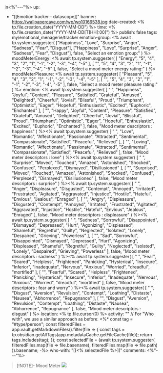 in<%"---"%>
up: 
- "[[Emotion tracker - datascope]]"
banner: https://wallpapercave.com/wp/wp10166538.jpg
date-created: <% tp.file.creation_date("YYYY-MM-DD") %>
time: <% tp.file.creation_date("YYYY-MM-DD[T]HH[:00]") %>
publish: false
tags: my/emotional_menagerie/tracker
emotion-group: <% await tp.system.suggester(
  ["Happiness", "Love", "Surprise", "Anger", "Sadness", "Fear", "Disgust"],
  ["Happiness", "Love", "Surprise", "Anger", "Sadness", "Fear", "Disgust"],
  false, "Select an emotion group:"
) %>
moodMeterEnergy: <% await tp.system.suggester(
  [
    "Energy",
    "5",
    "4",
    "3",
    "2",
    "1",
    "-1",
    "-2",
    "-3",
    "-4",
    "-5"
  ],
  [
    "",
    "5",
    "4",
    "3",
    "2",
    "1",
    "-1",
    "-2",
    "-3",
    "-4",
    "-5"
  ],
  false, "Select a mood meter energy rating:"
) %>
moodMeterPleasure: <% await tp.system.suggester(
  [
    "Pleasant",
    "5",
    "4",
    "3",
    "2",
    "1",
    "-1",
    "-2",
    "-3",
    "-4",
    "-5"
  ],
  [
    "",
    "5",
    "4",
    "3",
    "2",
    "1",
    "-1",
    "-2",
    "-3",
    "-4",
    "-5"
  ],
  false, "Select a mood meter pleasure rating:"
) %>
emotion: <% await tp.system.suggester(
  [ " ", "Happiness", "Joyful", "Content", "Pleasure", "Satisfied", "Grateful", "Amused", "Delighted", "Cheerful", "Jovial", "Blissful", "Proud", "Triumphant", "Optimistic", "Eager", "Hopeful", "Enthusiastic", "Excited", "Euphoric", "Enchanted" ],
  [ "", "Happy", "Joyful", "Content", "Pleasure", "Satisfied", "Grateful", "Amused", "Delighted", "Cheerful", "Jovial", "Blissful", "Proud", "Triumphant", "Optimistic", "Eager", "Hopeful", "Enthusiastic", "Excited", "Euphoric", "Enchanted" ],
  false, "Mood meter descriptors : happiness"
) %><% await tp.system.suggester(
  [ " ", "Love", "Romantic", "Affectionate", "Passionate", "Attracted", "Sentimental", "Compassionate", "Satisfied", "Peaceful", "Relieved" ],
  [ "", "Loving", "Romantic", "Affectionate", "Passionate", "Attracted", "Sentimental", "Compassionate", "Satisfied", "Peaceful", "Relieved" ],
  false, "Mood meter descriptors : love"
) %><% await tp.system.suggester(
  [ " ", "Surprise", "Moved", "Touched", "Amazed", "Astonished", "Shocked", "Confused", "Perplexed", "Dismayed", "Disillusioned" ],
  [ "", "Surprised", "Moved", "Touched", "Amazed", "Astonished", "Shocked", "Confused", "Perplexed", "Dismayed", "Disillusioned" ],
  false, "Mood meter descriptors : surprise"
) %><% await tp.system.suggester(
  [ " ", "Anger", "Displeasure", "Disgusted", "Contempt", "Annoyed", "Irritated", "Frustrated", "Agitated", "Aggravated", "Injustice", "Hostile", "Hateful", "Envious", "Jealous", "Enraged" ],
  [ "", "Angry", "Displeasure", "Disgusted", "Contempt", "Annoyed", "Irritated", "Frustrated", "Agitated", "Aggravated", "Injustice", "Hostile", "Hateful", "Envious", "Jealous", "Enraged" ],
  false, "Mood meter descriptors : displeasure"
) %><% await tp.system.suggester(
  [ " ", "Sadness", "Sorrowful", "Disappointed", "Dismayed", "Depressed", "Hurt", "Agonizing", "Displeased", "Shameful", "Regretful", "Guilty", "Neglected", "Isolated", "Lonely", "Despaired", "Grieving", "Powerless" ],
  [ "", "Sad", "Sorrowful", "Disappointed", "Dismayed", "Depressed", "Hurt", "Agonizing", "Displeased", "Shameful", "Regretful", "Guilty", "Neglected", "Isolated", "Lonely", "Despaired", "Grieving", "Powerless" ],
  false, "Mood meter descriptors : sadness"
) %><% await tp.system.suggester(
  [ " ", "Fear", "Scared", "Helpless", "Frightened", "Panicking", "Hysterical", "Insecure", "Inferior", "Inadequate", "Nervous", "Anxious", "Worried", "dreadful", "mortified" ],
  [ "", "Fearful", "Scared", "Helpless", "Frightened", "Panicking", "Hysterical", "Insecure", "Inferior", "Inadequate", "Nervous", "Anxious", "Worried", "dreadful", "mortified" ],
  false, "Mood meter descriptors : fear and worry"
) %><% await tp.system.suggester(
  [ " ", "Disgust", "Aversion", "Revulsion", "Contempt", "Loathing", "Distaste", "Nausea", "Abhorrence", "Repugnance" ],
  [ "", "Disgust", "Aversion", "Revulsion", "Contempt", "Loathing", "Distaste", "Nausea", "Abhorrence", "Repugnance" ],
  false, "Mood meter descriptors : disgust"
) %>
location: <% tp.file.cursor(0) %>
activity: ""
// For "Who with", we use a similar approach as before:
<%*
const tag = "#type/person";
const filteredFiles = app.vault.getMarkdownFiles().filter(file => {
  const tags = tp.obsidian.getAllTags(app.metadataCache.getFileCache(file));
  return tags.includes(tag);
});
const selectedFile = (await tp.system.suggester(
  filteredFiles.map(file => file.basename),
  filteredFiles.map(file => file.path)
)).basename;
-%>
who-with: "[[<% selectedFile %>]]"
comments: 
<%"---"%>

> [!NOTE]- Mood Meter
> ![](https://miro.medium.com/v2/resize:fit:720/format:webp/0*8sKVEbXGIGA32Rjm.jpg)

